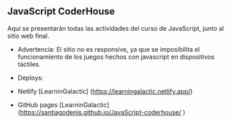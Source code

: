 ## JavaScript CoderHouse
Aquí se presentarán todas las actividades del curso de JavaScript, junto al sitio web final.
+ Advertencia: El sitio no es responsive, ya que se imposibilita el funcionamiento de los juegos hechos con javascript en dispositivos táctiles.

+ Deploys:
- Netlify
[LearninGalactic] (https://learningalactic.netlify.app/)

- GitHub pages
[LearninGalactic] (https://santiagodenis.github.io/JavaScript-coderhouse/
)
